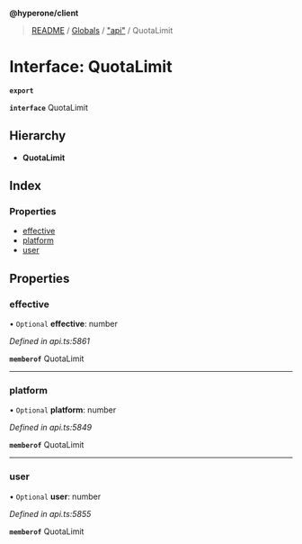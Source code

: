 **@hyperone/client**

> [README](../README.md) / [Globals](../globals.md) / ["api"](../modules/_api_.md) / QuotaLimit

# Interface: QuotaLimit

**`export`** 

**`interface`** QuotaLimit

## Hierarchy

* **QuotaLimit**

## Index

### Properties

* [effective](_api_.quotalimit.md#effective)
* [platform](_api_.quotalimit.md#platform)
* [user](_api_.quotalimit.md#user)

## Properties

### effective

• `Optional` **effective**: number

*Defined in api.ts:5861*

**`memberof`** QuotaLimit

___

### platform

• `Optional` **platform**: number

*Defined in api.ts:5849*

**`memberof`** QuotaLimit

___

### user

• `Optional` **user**: number

*Defined in api.ts:5855*

**`memberof`** QuotaLimit
